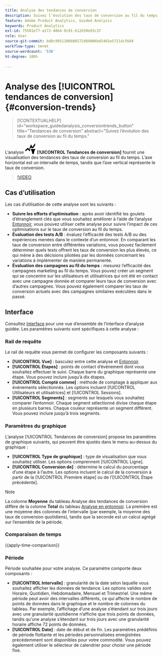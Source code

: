 ```yaml
---
title: Analyse des tendances de conversion
description: Suivez l’évolution des taux de conversion au fil du temps.
feature: Adobe Product Analytics, Guided Analysis
keywords: Product Analytics
exl-id: 75501e77-a172-48b4-9c91-b12d39e93c37
role: User
source-git-commit: bd8c9951386608572d84006bd5465e57214c56d4
workflow-type: tm+mt
source-wordcount: '536'
ht-degree: 100%

---
```


# Analyse des [!UICONTROL tendances de conversion] {#conversion-trends}

<!-- markdownlint-disable MD034 -->

>[!CONTEXTUALHELP]
>id="workspace_guidedanalysis_conversiontrends_button"
>title="Tendances de conversion"
>abstract="Suivez l’évolution des taux de conversion au fil du temps."

<!-- markdownlint-enable MD034 -->


L’analyse ![Tendances de conversion](/help/assets/icons/ConversionTrends.svg) **[!UICONTROL Tendances de conversion]** fournit une visualisation des tendances des taux de conversion au fil du temps. L’axe horizontal est un intervalle de temps, tandis que l’axe vertical représente le taux de conversion.


>[!VIDEO](https://video.tv.adobe.com/v/3423486/?quality=12&learn=on&captions=fre_fr)


## Cas d’utilisation

Les cas d’utilisation de cette analyse sont les suivants :

* **Suivre les efforts d’optimisation** : après avoir identifié les goulets d’étranglement clés que vous souhaitez améliorer à l’aide de l’analyse [Entonnoir](funnel.md), vous pouvez utiliser cette analyse pour suivre l’impact de ces optimisations sur le taux de conversion au fil du temps.
* **Évaluation des tests A/B** : évaluez l’efficacité des tests A/B ou des expériences menées dans le contexte d’un entonnoir. En comparant les taux de conversion entre différentes variations, vous pouvez facilement déterminer quels tests offrent les taux de conversion les plus élevés, ce qui mène à des décisions pilotées par les données concernant les variations à implémenter de manière permanente.
* **Évaluation des campagnes au fil du temps** : mesurez l’efficacité des campagnes marketing au fil du temps. Vous pouvez créer un segment qui se concentre sur les utilisateurs et utilisatrices qui ont été en contact avec une campagne donnée et comparer leurs taux de conversion avec d’autres campagnes. Vous pouvez également comparer les taux de conversion actuels avec des campagnes similaires exécutées dans le passé.

## Interface

Consultez [Interface](../overview.md#interface) pour une vue d’ensemble de l’interface d’analyse guidée. Les paramètres suivants sont spécifiques à cette analyse :

### Rail de requête

Le rail de requête vous permet de configurer les composants suivants :

* **[!UICONTROL Vue]** : basculez entre cette analyse et [Entonnoir](funnel.md).
* **[!UICONTROL Étapes]** : points de contact d’événement dont vous souhaitez effectuer le suivi. Chaque barre du graphique représente une étape. Vous pouvez inclure jusqu’à dix étapes.
* **[!UICONTROL Compté comme]** : méthode de comptage à appliquer aux événements sélectionnés. Les options incluent [!UICONTROL Utilisateurs et utilisatrices] et [!UICONTROL Sessions].
* **[!UICONTROL Segments]** : segments sur lesquels vous souhaitez comparer l’entonnoir. Chaque segment sélectionné divise chaque étape en plusieurs barres. Chaque couleur représente un segment différent. Vous pouvez inclure jusqu’à trois segments.

### Paramètres du graphique

L’analyse [!UICONTROL Tendances de conversion] propose les paramètres de graphique suivants, qui peuvent être ajustés dans le menu au-dessus du graphique :

* **[!UICONTROL Type de graphique]** : type de visualisation que vous souhaitez utiliser. Les options comprennent [!UICONTROL Ligne].
* **[!UICONTROL Conversion de]** : détermine le calcul du pourcentage d’une étape à l’autre. Les options incluent le calcul de la conversion à partir de la [!UICONTROL Première étape] ou de l’[!UICONTROL Étape précédente].

>[!NOTE]
>
>La colonne **Moyenne** du tableau Analyse des tendances de conversion diffère de la colonne **Total** du tableau [Analyse en entonnoir](funnel.md). La première est une moyenne des colonnes de l’intervalle (par exemple, la moyenne des taux de conversion quotidiens), tandis que la seconde est un calcul agrégé sur l’ensemble de la période.

### Comparaison de temps

{{apply-time-comparison}}


### Période

Période souhaitée pour votre analyse. Ce paramètre comporte deux composants :

* **[!UICONTROL Intervalle]** : granularité de la date selon laquelle vous souhaitez afficher les données de tendance. Les options valides sont Horaire, Quotidien, Hebdomadaire, Mensuel et Trimestriel. Une même période peut avoir des intervalles différents, ce qui affecte le nombre de points de données dans le graphique et le nombre de colonnes du tableau. Par exemple, l’affichage d’une analyse s’étendant sur trois jours avec une granularité quotidienne n’affiche que trois points de données, tandis qu’une analyse s’étendant sur trois jours avec une granularité horaire affiche 72 points de données.
* **[!UICONTROL Date]** : date de début et de fin. Les paramètres prédéfinis de période flottante et les périodes personnalisées enregistrées précédemment sont disponibles pour votre commodité. Vous pouvez également utiliser le sélecteur de calendrier pour choisir une période fixe.

<!--
## Example

See below for an example of the analysis.

![Conversion trends time compare](../assets/conversion-trends-compare.png)

-->

